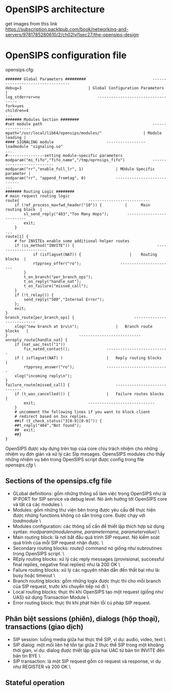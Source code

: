 # OpenSIPS architecture
get images from this link
https://subscription.packtpub.com/book/networking-and-servers/9781785280610/2/ch02lvl1sec27/the-opensips-design

# OpenSIPS configuration file 
opensips.cfg: 
```
####### Global Parameters #########                             ----------------------------------
debug=3								| Global Configuration Parameters |
log_stderror=no							-----------------------------------
fork=yes
children=4
...
####### Modules Section ########
#set module path                                                -----------------
mpath="/usr/local/lib64/opensips/modules/"           		| Module loading |
#### SIGNALING module						-----------------
loadmodule "signaling.so"
...
#----------------setting module-specific parameters
modparam("mi_fifo","fifo_name","/tmp/oprnsips_fifo")            ---------------------------
modparam("rr","enable_full_lr", 1)				| MOdule Specific parameter |
modparam("rr", "append_fromtag", 0)				----------------------------
...
####### Routing Logic ########
# main request routing logic
route{								---------------------------
	if (!mf_process_maxfwd_header("10")) {  		|      Main routing block  |
		sl_send_reply("483","Too Many Hops");		 --------------------------
		exit;
	}
...
route[1] {
	# for INVITEs enable some additional helper routes
	if (is_method("INVITE")) {                                    ----------------------		
			if (isflagset(NAT)) {		              |    Routing blocks  |
			rtpproxy_offer("ro");			      -----------------------
		}
		t_on_branch("per_branch_ops");
		t_on_reply("handle_nat");
		t_on_failure("missed_call");
	}
	if (!t_relay()) {
		send_reply("500","Internal Error");
	};
	exit;
}
branch_route[per_branch_ops] {                     		---------------------------
	xlog("new branch at $ru\n");				|   Branch route blocks   |
}								---------------------------
onreply_route[handle_nat] {
	if (nat_uac_test("1"))
		fix_nated_contact();				---------------------------
	if ( isflagset(NAT) )					|   Reply routing blocks   |
		rtpproxy_answer("ro");				---------------------------
	xlog("incoming reply\n");
}
failure_route[missed_call] {					-----------------------------
	if (t_was_cancelled()) {				|   Failure routes blocks   |
		exit;						-----------------------------
	}
	# uncomment the following lines if you want to block client 
	# redirect based on 3xx replies.
	##if (t_check_status("3[0-9][0-9]")) {
	##t_reply("404","Not found");
	##	exit;
	##}	
}
```
OpenSIPS được xây dựng trên top của core chịu trách nhiệm cho những nhiệm vụ đơn giản và xử lý các SIp mesages.
OpensSIPS modules cho thấy những nhiệm vụ bên trong OpenSIPS script được config trong file *opensips.cfg* \
## Sections of the opensips.cfg file
- GLobal definitions: gồm những thông số làm việc trong OpenSIPS như là IP:PORT for SIP service và debug level. Nó ảnh hướng tới OpenSIPS core và tất cả các modules \
- Modules: gồm những thư viện bên trong được yêu cầu để thực hiện được những functions không có sẵn trong core. Được chạy với *loadmodule* \
- Modules configuration: các thông số cần để thiết lập thích hợp sử dụng syntax: 
  *modparam(modulename, parametername, parametervalue)* \
- Main routing block: là nơi bắt đầu quá trình SIP request. Nó kiểm soát quá trình của mỗi SIP request nhận được. \
- Secondary routing blocks: *route()* command nó giống như subroutines trong OpenSIPS script. \
- REply routing blocks: xử lý các reply messages (provisional, successful final replies, negative final replies) như là 200 OK \
- Failure routing blocks: xử lý các nguyên nhân dẫn đến thất bại như là: busy hoặc timeout \
- Branch routing blocks: gồm những logix được thực thi cho mỗi branch của SIP request, trước khi chuyển tiếp nó đi \
- Local routing blocks: thực thi khi OpenSIPS tạo một request (giống như UAS) sử dụng Transaction Module \
- Error routing block: thực thi khi phát hiện lỗi cú pháp SIP request. 
## Phân biệt sessions (phiên), dialogs (hộp thoại), transactions (giao dịch) 
- SIP session: luồng media giữa hai thực thể SIP, ví dụ: audio, video, text \
- SIP dialog: một mối liên hệ tồn tại giữa 2 thực thể SIP trong một khoảng thời gian, ví dụ: dialog được thiết lập giữa hai UAC từ bản tin INVITE đến bản tin BYE \
- SIP transaction: là một SIP request gồm có request và response, ví dụ như REGISTER và 200 OK \ 
## Stateful operation



